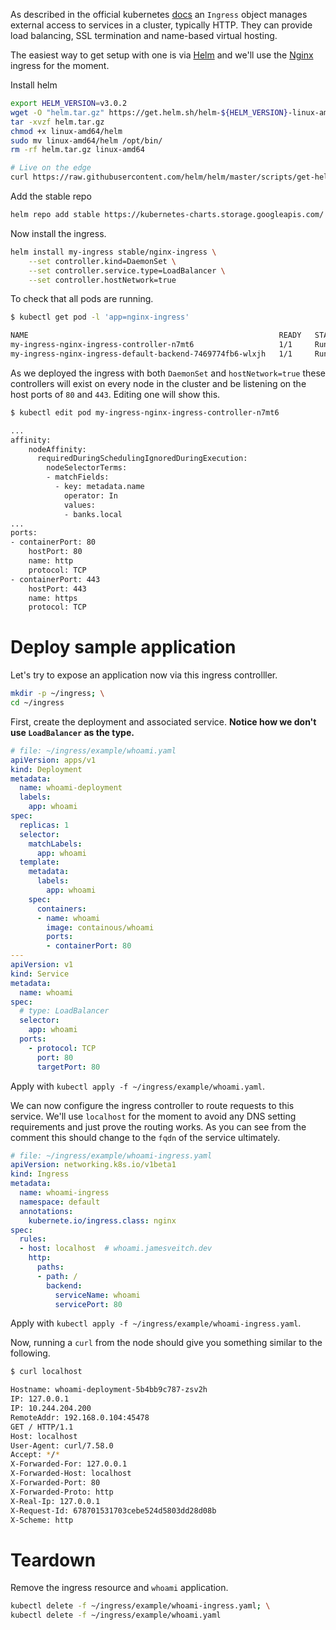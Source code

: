 As described in the official kubernetes [docs](https://kubernetes.io/docs/concepts/services-networking/ingress/) an `Ingress` object manages external access to services in a cluster, typically HTTP. They can provide load balancing, SSL termination and name-based virtual hosting.

The easiest way to get setup with one is via [Helm](https://helm.sh) and we'll use the [Nginx](https://kubernetes.github.io/ingress-nginx/) ingress for the moment.

Install helm
```bash tab="CoreOS"
export HELM_VERSION=v3.0.2
wget -O "helm.tar.gz" https://get.helm.sh/helm-${HELM_VERSION}-linux-amd64.tar.gz
tar -xvzf helm.tar.gz
chmod +x linux-amd64/helm
sudo mv linux-amd64/helm /opt/bin/
rm -rf helm.tar.gz linux-amd64
```

```bash tab="Ubuntu"
# Live on the edge
curl https://raw.githubusercontent.com/helm/helm/master/scripts/get-helm-3 | bash
```

Add the stable repo
```bash
helm repo add stable https://kubernetes-charts.storage.googleapis.com/
```

Now install the ingress.
```bash
helm install my-ingress stable/nginx-ingress \
    --set controller.kind=DaemonSet \
    --set controller.service.type=LoadBalancer \
    --set controller.hostNetwork=true
```

To check that all pods are running.
```bash
$ kubectl get pod -l 'app=nginx-ingress'

NAME                                                        READY   STATUS    RESTARTS   AGE
my-ingress-nginx-ingress-controller-n7mt6                   1/1     Running   0          3m17s
my-ingress-nginx-ingress-default-backend-7469774fb6-wlxjh   1/1     Running   0          3m17s
```

<!-- #TODO: Need to check impact of `LoadBalancer` vs `NodePort` -->
As we deployed the ingress with both `DaemonSet` and `hostNetwork=true` these controllers will exist on every node in the cluster and be listening on the host ports of `80` and `443`. Editing one will show this.

```bash hl_lines="12 15 16 19 20"
$ kubectl edit pod my-ingress-nginx-ingress-controller-n7mt6

...
affinity:
    nodeAffinity:
      requiredDuringSchedulingIgnoredDuringExecution:
        nodeSelectorTerms:
        - matchFields:
          - key: metadata.name
            operator: In
            values:
            - banks.local
...
ports:
- containerPort: 80
    hostPort: 80
    name: http
    protocol: TCP
- containerPort: 443
    hostPort: 443
    name: https
    protocol: TCP
```

<!-- #TODO: Edit firewall on nodes to allow 443 and 80 -->

# Deploy sample application
Let's try to expose an application now via this ingress controlller.

```bash
mkdir -p ~/ingress; \
cd ~/ingress
```

First, create the deployment and associated service. **Notice how we don't use `LoadBalancer` as the type.**
```yaml
# file: ~/ingress/example/whoami.yaml
apiVersion: apps/v1
kind: Deployment
metadata:
  name: whoami-deployment
  labels:
    app: whoami
spec:
  replicas: 1
  selector:
    matchLabels:
      app: whoami
  template:
    metadata:
      labels:
        app: whoami
    spec:
      containers:
      - name: whoami
        image: containous/whoami
        ports:
        - containerPort: 80
---
apiVersion: v1
kind: Service
metadata:
  name: whoami
spec:
  # type: LoadBalancer
  selector:
    app: whoami
  ports:
    - protocol: TCP
      port: 80
      targetPort: 80
```

Apply with `kubectl apply -f ~/ingress/example/whoami.yaml`.

We can now configure the ingress controller to route requests to this service. We'll use `localhost` for the moment to avoid any DNS setting requirements and just prove the routing works. As you can see from the comment this should change to the `fqdn` of the service ultimately.

```yaml
# file: ~/ingress/example/whoami-ingress.yaml
apiVersion: networking.k8s.io/v1beta1
kind: Ingress
metadata:
  name: whoami-ingress
  namespace: default
  annotations:
    kubernete.io/ingress.class: nginx
spec:
  rules:
  - host: localhost  # whoami.jamesveitch.dev
    http:
      paths:
      - path: /
        backend:
          serviceName: whoami
          servicePort: 80
```

Apply with `kubectl apply -f ~/ingress/example/whoami-ingress.yaml`.

Now, running a `curl` from the node should give you something similar to the following.

```bash
$ curl localhost

Hostname: whoami-deployment-5b4bb9c787-zsv2h
IP: 127.0.0.1
IP: 10.244.204.200
RemoteAddr: 192.168.0.104:45478
GET / HTTP/1.1
Host: localhost
User-Agent: curl/7.58.0
Accept: */*
X-Forwarded-For: 127.0.0.1
X-Forwarded-Host: localhost
X-Forwarded-Port: 80
X-Forwarded-Proto: http
X-Real-Ip: 127.0.0.1
X-Request-Id: 678701531703cebe524d5803dd28d08b
X-Scheme: http
```

# Teardown
Remove the ingress resource and `whoami` application.

```bash
kubectl delete -f ~/ingress/example/whoami-ingress.yaml; \
kubectl delete -f ~/ingress/example/whoami.yaml
```